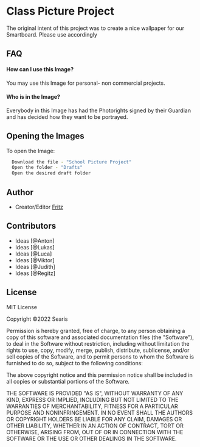 
# Class Picture Project

The original intent of this project was to create a nice wallpaper for our Smartboard.
Please use accordingly


## FAQ

#### How can I use this Image?

You may use this Image for personal- non commercial projects.

####  Who is in the Image?

Everybody in this Image has had the Photorights signed by their Guardian and has decided how they want to be portrayed.


## Opening the Images

To open the Image:

```bash
  Download the file - "School Picture Project"
  Open the folder - "Drafts"
  Open the desired draft folder
```


## Author

- Creator/Editor [Fritz](https://www.github.com/SearisIQ)

## Contributors

- Ideas [@Anton]
- Ideas [@Lukas]
- Ideas [@Luca]
- Ideas [@Viktor]
- Ideas [@Judith]
- Ideas [@Regitz]

## License

MIT License

Copyright ©2022 Searis

Permission is hereby granted, free of charge, to any person obtaining a copy
of this software and associated documentation files (the "Software"), to deal
in the Software without restriction, including without limitation the rights
to use, copy, modify, merge, publish, distribute, sublicense, and/or sell
copies of the Software, and to permit persons to whom the Software is
furnished to do so, subject to the following conditions:

The above copyright notice and this permission notice shall be included in all
copies or substantial portions of the Software.

THE SOFTWARE IS PROVIDED "AS IS", WITHOUT WARRANTY OF ANY KIND, EXPRESS OR
IMPLIED, INCLUDING BUT NOT LIMITED TO THE WARRANTIES OF MERCHANTABILITY,
FITNESS FOR A PARTICULAR PURPOSE AND NONINFRINGEMENT. IN NO EVENT SHALL THE
AUTHORS OR COPYRIGHT HOLDERS BE LIABLE FOR ANY CLAIM, DAMAGES OR OTHER
LIABILITY, WHETHER IN AN ACTION OF CONTRACT, TORT OR OTHERWISE, ARISING FROM,
OUT OF OR IN CONNECTION WITH THE SOFTWARE OR THE USE OR OTHER DEALINGS IN THE
SOFTWARE.